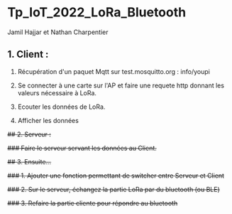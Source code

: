 # Tp_IoT_2022_LoRa_Bluetooth

Jamil Hajjar et Nathan Charpentier

## 1. Client :

1. Récupération d'un paquet Mqtt sur test.mosquitto.org :  info/youpi

2. Se connecter à une carte sur l'AP et faire une requete http donnant les valeurs nécessaire à LoRa.

3. Ecouter les données de LoRa.

4. Afficher les données

~~## 2. Serveur :~~

~~### Faire le serveur servant les données au Client.~~

~~## 3. Ensuite...~~

~~### 1. Ajouter une fonction permettant de switcher entre Serveur et Client~~

~~### 2. Sur le serveur, échangez la partie LoRa par du bluetooth (ou BLE)~~

~~### 3. Refaire la partie cliente pour répondre au bluetooth~~

